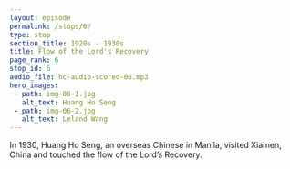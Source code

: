 ```yaml
---
layout: episode
permalink: /stops/6/
type: stop
section_title: 1920s - 1930s
title: Flow of the Lord's Recovery
page_rank: 6
stop_id: 6
audio_file: hc-audio-scored-06.mp3
hero_images:
 - path: img-06-1.jpg
   alt_text: Huang Ho Seng
 - path: img-06-2.jpg
   alt_text: Leland Wang
---
```


In 1930, Huang Ho Seng, an overseas Chinese in Manila, visited Xiamen, China and touched the flow of the Lord’s Recovery.

<!---
title: 主恢復的流臨及中國

菲律賓華僑黃和聲於1930年訪問中國廈門，接觸了主恢復的流
-->

<!--- TRANSCRIPT
At this juncture in history, in the bustling city of Manila, over a thousand kilometers south of the Chinese coast of Fujian, lived a sizable population of overseas Chinese who had migrated to the Philippines to escape economic hardship and political instability in China. Many of them were Christians who gathered at St. Stephen’s parish, an Anglican-Episcopalian church in Manila.

Among them was Brother Huang Ho Seng, a medical practitioner whose clinic once stood on the very ground where this History Center stands today.

In 1930, Huang Ho Seng and his newlywed wife went on a honeymoon to Xiamen, China. There, by the Lord’s sovereignty, he touched the flow of the Lord’s recovery. Upon his return to Manila, Brother Huang enthusiastically shared his newfound enlightenment with some fellow believers. Inspired by his testimony, a group of them decided to leave the Anglican-Episcopalian sect. They rented a place on Nueva Street and began meeting under the name of United Christians Society.

In 1935, the brothers invited Leland Wang, a contemporary of Watchman Nee under M.E. Barber, who by then had become a traveling evangelist, to come to Manila to hold gospel outreaches and revival meetings. Following these meetings, Brother Wang recommended his co-worker, Simon Meek, to come and serve in Manila. Three years later, Lucas Wu, another co-worker from China, joined the work in Manila at Brother Meek's request.

這時距離福建南邊外海的千公里之外的繁華之市馬尼拉也正好住著一批為了逃離內地的經濟困境和政治的不穩而移居到菲律濱的華僑。他們好多人都是基督徒，且一同在馬尼拉的聖公會聚集。

其中一位是黃和聲弟兄。他是一位醫生。他的診所就開在今天歷史中心的建築之地。

黃和聲和他的新婚妻子於 1930 年到中國廈門度蜜月。他在主的主宰之下碰到主恢復的流。黃弟兄回到馬尼拉後就把他裏面被主開啟的亮光熱切分享給其他信徒。他們當中一些人受到鼓舞離開了聖公會，然後在後街仔租房聚會，名為「基督徒聯合會」。

黃和聲和他的新婚妻子於1930年到中國廈門度蜜月。他在主的主宰之下碰到主恢復的流。黃弟兄回到馬尼拉後就把他裏面被主開啟的亮光熱切分享給其他信徒。他們當中一些人受到鼓舞離開了聖公會，然後在後街仔租房聚會，名為「基督徒聯合會」。

弟兄們於一九三五年邀請跟倪柝聲一同受教於和受恩之下的王載弟兄前來馬尼拉。他是歷遊各地的傳教士。他來馬尼拉開奮興佈道會。之後經由王弟兄的推薦繆紹訓弟兄也前來馬尼拉服事。三年後中國另一位同工Lucas Wu在繆弟兄的請求之下也參於了馬尼拉的工作。
-->


